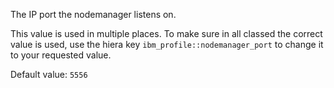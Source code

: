 The IP port the nodemanager listens on.

This value is used in multiple places. To make sure in all classed the correct value is used, use the hiera key `ibm_profile::nodemanager_port` to change it to your requested value.

Default value: `5556`
